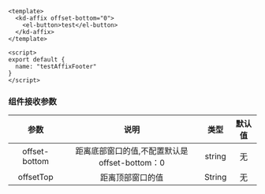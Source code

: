 ``` 
<template>
  <kd-affix offset-bottom="0">
    <el-button>test</el-button>
  </kd-affix>
</template>

<script>
export default {
  name: "testAffixFooter"
}
</script>

 ```

### 组件接收参数
参数 |               说明               |   类型    | 默认值
:---:|:------------------------------:|:-------:|:---:
offset-bottom| 距离底部窗口的值,不配置默认是offset-bottom：0 | string  | 无
offsetTop|            距离顶部窗口的值            | String  | 无

